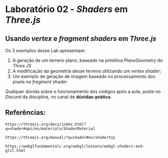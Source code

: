 # Laboratório 02 - *Shaders* em *Three.js*

## Usando *vertex* e *fragment shaders* em *Three.js*

Os 3 exemplos desse Lab apresentam: 

  1. A geração de um terreno plano, baseado na primitiva *PlaneGeometry* do *Three.JS*
  2. A modificação da geometria desse terreno utilizando um *vertex shader*;
  3. Um exemplo de geração de imagem baseado no processamento dos pixels no *fragment shader* 

Qualquer dúvida sobre o funcionamento dos códigos após a aula, poste no *Discord* da disciplina, no canal de **dúvidas-prática**.

## Referências:

	https://threejs.org/docs/index.html?q=shader#api/en/materials/ShaderMaterial

	https://threejs.org/manual/?q=shader#en/shadertoy

	https://webglfundamentals.org/webgl/lessons/webgl-shaders-and-glsl.html